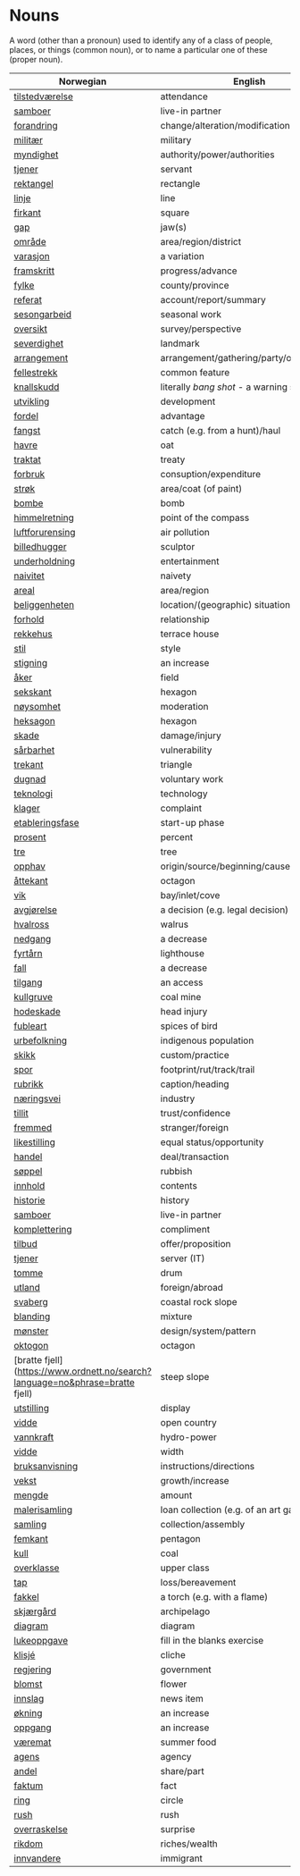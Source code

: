 # Nouns

A word (other than a pronoun) used to identify any of a class of people, places, or things (common noun), or to name a particular one of these (proper noun).

| Norwegian | English | Gender |
| --- | --- | --- |
| [tilstedværelse](https://www.ordnett.no/search?language=no&phrase=tilstedværelse) | attendance | i |
| [samboer](https://www.ordnett.no/search?language=no&phrase=samboer) | live-in partner | m |
| [forandring](https://www.ordnett.no/search?language=no&phrase=forandring) | change/alteration/modification | m |
| [militær](https://www.ordnett.no/search?language=no&phrase=militær) | military | m |
| [myndighet](https://www.ordnett.no/search?language=no&phrase=myndighet) | authority/power/authorities | m |
| [tjener](https://www.ordnett.no/search?language=no&phrase=tjener) | servant | m |
| [rektangel](https://www.ordnett.no/search?language=no&phrase=rektangel) | rectangle | i |
| [linje](https://www.ordnett.no/search?language=no&phrase=linje) | line | m |
| [firkant](https://www.ordnett.no/search?language=no&phrase=firkant) | square | m |
| [gap](https://www.ordnett.no/search?language=no&phrase=gap) | jaw(s) | m |
| [område](https://www.ordnett.no/search?language=no&phrase=område) | area/region/district | i |
| [varasjon](https://www.ordnett.no/search?language=no&phrase=varasjon) | a variation | m |
| [framskritt](https://www.ordnett.no/search?language=no&phrase=framskritt) | progress/advance | i |
| [fylke](https://www.ordnett.no/search?language=no&phrase=fylke) | county/province | i |
| [referat](https://www.ordnett.no/search?language=no&phrase=referat) | account/report/summary | i |
| [sesongarbeid](https://www.ordnett.no/search?language=no&phrase=sesongarbeid) | seasonal work | i |
| [oversikt](https://www.ordnett.no/search?language=no&phrase=oversikt) | survey/perspective | m |
| [severdighet](https://www.ordnett.no/search?language=no&phrase=severdighet) | landmark | m |
| [arrangement](https://www.ordnett.no/search?language=no&phrase=arrangement) | arrangement/gathering/party/organisation | i |
| [fellestrekk](https://www.ordnett.no/search?language=no&phrase=fellestrekk) | common feature | i |
| [knallskudd](https://www.ordnett.no/search?language=no&phrase=knallskudd) | literally _bang shot_ - a warning shot gun | i |
| [utvikling](https://www.ordnett.no/search?language=no&phrase=utvikling) | development | m |
| [fordel](https://www.ordnett.no/search?language=no&phrase=fordel) | advantage | m |
| [fangst](https://www.ordnett.no/search?language=no&phrase=fangst) | catch (e.g. from a hunt)/haul | m |
| [havre](https://www.ordnett.no/search?language=no&phrase=havre) | oat | m |
| [traktat](https://www.ordnett.no/search?language=no&phrase=traktat) | treaty | m |
| [forbruk](https://www.ordnett.no/search?language=no&phrase=forbruk) | consuption/expenditure | i |
| [strøk](https://www.ordnett.no/search?language=no&phrase=strøk) | area/coat (of paint) | i |
| [bombe](https://www.ordnett.no/search?language=no&phrase=bombe) | bomb | m |
| [himmelretning](https://www.ordnett.no/search?language=no&phrase=himmelretning) | point of the compass | m |
| [luftforurensing](https://www.ordnett.no/search?language=no&phrase=luftforurensing) | air pollution | m |
| [billedhugger](https://www.ordnett.no/search?language=no&phrase=billedhugger) | sculptor | m |
| [underholdning](https://www.ordnett.no/search?language=no&phrase=underholdning) | entertainment | m |
| [naivitet](https://www.ordnett.no/search?language=no&phrase=naivitet) | naivety | m |
| [areal](https://www.ordnett.no/search?language=no&phrase=areal) | area/region | i |
| [beliggenheten](https://www.ordnett.no/search?language=no&phrase=beliggenheten) | location/(geographic) situation | m/f |
| [forhold](https://www.ordnett.no/search?language=no&phrase=forhold) | relationship | i |
| [rekkehus](https://www.ordnett.no/search?language=no&phrase=rekkehus) | terrace house | i |
| [stil](https://www.ordnett.no/search?language=no&phrase=stil) | style | m |
| [stigning](https://www.ordnett.no/search?language=no&phrase=stigning) | an increase | m |
| [åker](https://www.ordnett.no/search?language=no&phrase=åker) | field | m |
| [sekskant](https://www.ordnett.no/search?language=no&phrase=sekskant) | hexagon | m |
| [nøysomhet](https://www.ordnett.no/search?language=no&phrase=nøysomhet) | moderation | m |
| [heksagon](https://www.ordnett.no/search?language=no&phrase=heksagon) | hexagon | m |
| [skade](https://www.ordnett.no/search?language=no&phrase=skade) | damage/injury | m |
| [sårbarhet](https://www.ordnett.no/search?language=no&phrase=sårbarhet) | vulnerability | m |
| [trekant](https://www.ordnett.no/search?language=no&phrase=trekant) | triangle | m |
| [dugnad](https://www.ordnett.no/search?language=no&phrase=dugnad) | voluntary work | m |
| [teknologi](https://www.ordnett.no/search?language=no&phrase=teknologi) | technology | m |
| [klager](https://www.ordnett.no/search?language=no&phrase=klager) | complaint | m |
| [etableringsfase](https://www.ordnett.no/search?language=no&phrase=etableringsfase) | start-up phase | m |
| [prosent](https://www.ordnett.no/search?language=no&phrase=prosent) | percent | m |
| [tre](https://www.ordnett.no/search?language=no&phrase=tre) | tree | i |
| [opphav](https://www.ordnett.no/search?language=no&phrase=opphav) | origin/source/beginning/cause | i |
| [åttekant](https://www.ordnett.no/search?language=no&phrase=åttekant) | octagon | m |
| [vik](https://www.ordnett.no/search?language=no&phrase=vik) | bay/inlet/cove | m |
| [avgjørelse](https://www.ordnett.no/search?language=no&phrase=avgjørelse) | a decision (e.g. legal decision) | m |
| [hvalross](https://www.ordnett.no/search?language=no&phrase=hvalross) | walrus | m |
| [nedgang](https://www.ordnett.no/search?language=no&phrase=nedgang) | a decrease | m |
| [fyrtårn](https://www.ordnett.no/search?language=no&phrase=fyrtårn) | lighthouse | i |
| [fall](https://www.ordnett.no/search?language=no&phrase=fall) | a decrease | i |
| [tilgang](https://www.ordnett.no/search?language=no&phrase=tilgang) | an access | i |
| [kullgruve](https://www.ordnett.no/search?language=no&phrase=kullgruve) | coal mine | m |
| [hodeskade](https://www.ordnett.no/search?language=no&phrase=hodeskade) | head injury | m |
| [fubleart](https://www.ordnett.no/search?language=no&phrase=fubleart) | spices of bird | m/f |
| [urbefolkning](https://www.ordnett.no/search?language=no&phrase=urbefolkning) | indigenous population | m |
| [skikk](https://www.ordnett.no/search?language=no&phrase=skikk) | custom/practice | m |
| [spor](https://www.ordnett.no/search?language=no&phrase=spor) | footprint/rut/track/trail | i |
| [rubrikk](https://www.ordnett.no/search?language=no&phrase=rubrikk) | caption/heading | m |
| [næringsvei](https://www.ordnett.no/search?language=no&phrase=næringsvei) | industry | m |
| [tillit](https://www.ordnett.no/search?language=no&phrase=tillit) | trust/confidence | m |
| [fremmed](https://www.ordnett.no/search?language=no&phrase=fremmed) | stranger/foreign | m |
| [likestilling](https://www.ordnett.no/search?language=no&phrase=likestilling) | equal status/opportunity | m |
| [handel](https://www.ordnett.no/search?language=no&phrase=handel) | deal/transaction | m |
| [søppel](https://www.ordnett.no/search?language=no&phrase=søppel) | rubbish | i |
| [innhold](https://www.ordnett.no/search?language=no&phrase=innhold) | contents | i |
| [historie](https://www.ordnett.no/search?language=no&phrase=historie) | history | m/f |
| [samboer](https://www.ordnett.no/search?language=no&phrase=samboer) | live-in partner | m |
| [komplettering](https://www.ordnett.no/search?language=no&phrase=komplettering) | compliment | m |
| [tilbud](https://www.ordnett.no/search?language=no&phrase=tilbud) | offer/proposition | i |
| [tjener](https://www.ordnett.no/search?language=no&phrase=tjener) | server (IT) | m |
| [tomme](https://www.ordnett.no/search?language=no&phrase=tomme) | drum | m |
| [utland](https://www.ordnett.no/search?language=no&phrase=utland) | foreign/abroad | m |
| [svaberg](https://www.ordnett.no/search?language=no&phrase=svaberg) | coastal rock slope | i |
| [blanding](https://www.ordnett.no/search?language=no&phrase=blanding) | mixture | m |
| [mønster](https://www.ordnett.no/search?language=no&phrase=mønster) | design/system/pattern | i |
| [oktogon](https://www.ordnett.no/search?language=no&phrase=oktogon) | octagon | m |
| [bratte fjell](https://www.ordnett.no/search?language=no&phrase=bratte fjell) | steep slope | m |
| [utstilling](https://www.ordnett.no/search?language=no&phrase=utstilling) | display | m |
| [vidde](https://www.ordnett.no/search?language=no&phrase=vidde) | open country | m |
| [vannkraft](https://www.ordnett.no/search?language=no&phrase=vannkraft) | hydro-power | m |
| [vidde](https://www.ordnett.no/search?language=no&phrase=vidde) | width | m/f |
| [bruksanvisning](https://www.ordnett.no/search?language=no&phrase=bruksanvisning) | instructions/directions | m |
| [vekst](https://www.ordnett.no/search?language=no&phrase=vekst) | growth/increase | m |
| [mengde](https://www.ordnett.no/search?language=no&phrase=mengde) | amount | m |
| [malerisamling](https://www.ordnett.no/search?language=no&phrase=malerisamling) | loan collection (e.g. of an art gallery) | m |
| [samling](https://www.ordnett.no/search?language=no&phrase=samling) | collection/assembly | m |
| [femkant](https://www.ordnett.no/search?language=no&phrase=femkant) | pentagon | m |
| [kull](https://www.ordnett.no/search?language=no&phrase=kull) | coal | i |
| [overklasse](https://www.ordnett.no/search?language=no&phrase=overklasse) | upper class | m |
| [tap](https://www.ordnett.no/search?language=no&phrase=tap) | loss/bereavement | i |
| [fakkel](https://www.ordnett.no/search?language=no&phrase=fakkel) | a torch (e.g. with a flame) | m |
| [skjærgård](https://www.ordnett.no/search?language=no&phrase=skjærgård) | archipelago | m |
| [diagram](https://www.ordnett.no/search?language=no&phrase=diagram) | diagram | i |
| [lukeoppgave](https://www.ordnett.no/search?language=no&phrase=lukeoppgave) | fill in the blanks exercise | m |
| [klisjé](https://www.ordnett.no/search?language=no&phrase=klisjé) | cliche | m |
| [regjering](https://www.ordnett.no/search?language=no&phrase=regjering) | government | m |
| [blomst](https://www.ordnett.no/search?language=no&phrase=blomst) | flower | m |
| [innslag](https://www.ordnett.no/search?language=no&phrase=innslag) | news item | i |
| [økning](https://www.ordnett.no/search?language=no&phrase=økning) | an increase | m |
| [oppgang](https://www.ordnett.no/search?language=no&phrase=oppgang) | an increase | m |
| [væremat](https://www.ordnett.no/search?language=no&phrase=væremat) | summer food | m |
| [agens](https://www.ordnett.no/search?language=no&phrase=agens) | agency | m |
| [andel](https://www.ordnett.no/search?language=no&phrase=andel) | share/part | m |
| [faktum](https://www.ordnett.no/search?language=no&phrase=faktum) | fact | i |
| [ring](https://www.ordnett.no/search?language=no&phrase=ring) | circle | m |
| [rush](https://www.ordnett.no/search?language=no&phrase=rush) | rush | i |
| [overraskelse](https://www.ordnett.no/search?language=no&phrase=overraskelse) | surprise | m |
| [rikdom](https://www.ordnett.no/search?language=no&phrase=rikdom) | riches/wealth | m |
| [innvandere](https://www.ordnett.no/search?language=no&phrase=innvandere) | immigrant | m |

